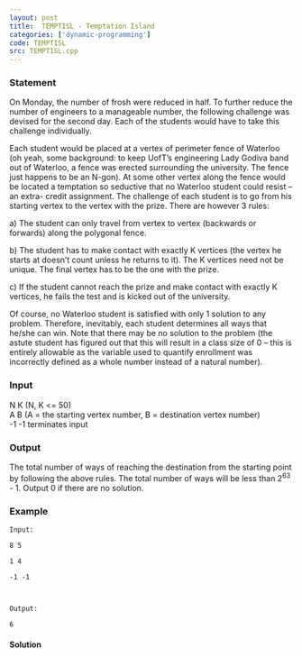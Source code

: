 ```yaml
---
layout: post
title:  TEMPTISL - Temptation Island
categories: ['dynamic-programming']
code: TEMPTISL
src: TEMPTISL.cpp
---
```


### **Statement**

On Monday, the number of frosh were reduced in half. To further reduce the
number of engineers to a manageable number, the following challenge was
devised for the second day. Each of the students would have to take this
challenge individually.  
  
Each student would be placed at a vertex of perimeter fence of Waterloo (oh
yeah, some background: to keep UofT’s engineering Lady Godiva band out of
Waterloo, a fence was erected surrounding the university. The fence just
happens to be an N-gon). At some other vertex along the fence would be located
a temptation so seductive that no Waterloo student could resist – an extra-
credit assignment. The challenge of each student is to go from his starting
vertex to the vertex with the prize. There are however 3 rules:  
  
a) The student can only travel from vertex to vertex (backwards or forwards)
along the polygonal fence.  
  
b) The student has to make contact with exactly K vertices (the vertex he
starts at doesn’t count unless he returns to it). The K vertices need not be
unique. The final vertex has to be the one with the prize.  
  
c) If the student cannot reach the prize and make contact with exactly K
vertices, he fails the test and is kicked out of the university.  
  
Of course, no Waterloo student is satisfied with only 1 solution to any
problem. Therefore, inevitably, each student determines all ways that he/she
can win. Note that there may be no solution to the problem (the astute student
has figured out that this will result in a class size of 0 – this is entirely
allowable as the variable used to quantify enrollment was incorrectly defined
as a whole number instead of a natural number).  
  

### Input

N K (N, K <= 50)  
A B (A = the starting vertex number, B = destination vertex number)  
-1 -1 terminates input  
  

### Output

The total number of ways of reaching the destination from the starting point
by following the above rules. The total number of ways will be less than
2<sup>63</sup> - 1. Output 0 if there are no solution.

### Example

    
    
    Input:
    8 5
    1 4
    -1 -1
    
    Output:
    6
    



#### **Solution**



